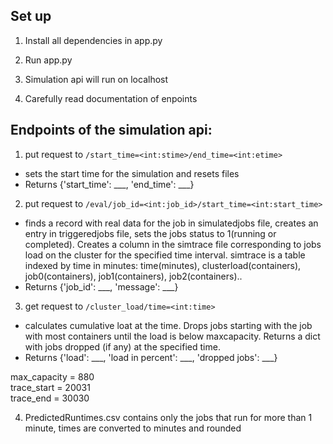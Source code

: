 ## Set up
1. Install all dependencies in app.py


2. Run app.py


3. Simulation api will run on localhost


4. Carefully read documentation of enpoints

## Endpoints of the simulation api:

1. put request to `/start_time=<int:stime>/end_time=<int:etime>`

+ sets the start time for the simulation and resets files
+ Returns {'start_time': ___, 'end_time': ___}

2. put request to `/eval/job_id=<int:job_id>/start_time=<int:start_time>`

+ finds a record with real data for the job in simulatedjobs file, creates an entry in triggeredjobs file, sets the jobs status to 1(running or completed). Creates a column in the simtrace file corresponding to jobs load on the cluster for the specified time interval. simtrace is a table indexed by time in minutes: time(minutes), clusterload(containers), job0(containers), job1(containers), job2(containers)..
+ Returns {'job_id': ___, 'message': ___}

3. get request to `/cluster_load/time=<int:time>`

+ calculates cumulative loat at the time. Drops jobs starting with the job with most containers until the load is below maxcapacity. Returns a dict with jobs dropped (if any) at the specified time.
+ Returns {'load': ___, 'load in percent': ___, 'dropped jobs': ___}

max_capacity = 880 \
trace_start = 20031 \
trace_end = 30030

4. PredictedRuntimes.csv contains only the jobs that run for more than 1 minute, times are converted to minutes and rounded